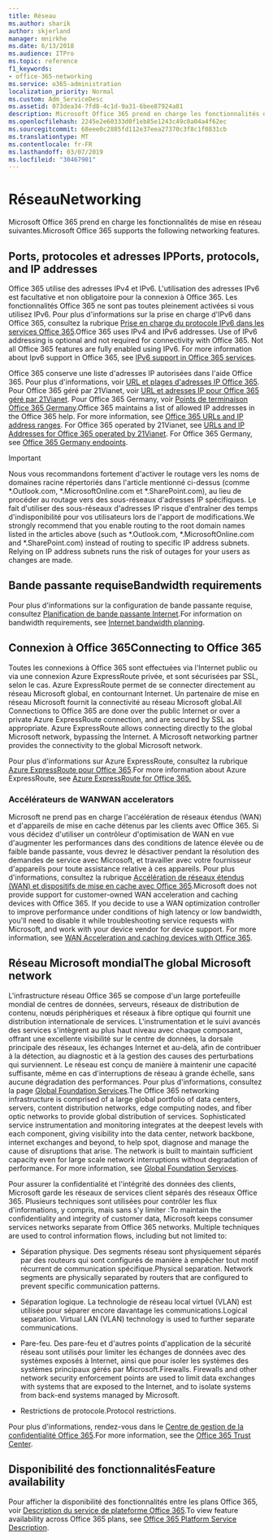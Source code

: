 ```yaml
---
title: Réseau
ms.author: sharik
author: skjerland
manager: mnirkhe
ms.date: 6/13/2018
ms.audience: ITPro
ms.topic: reference
f1_keywords:
- office-365-networking
ms.service: o365-administration
localization_priority: Normal
ms.custom: Adm_ServiceDesc
ms.assetid: 073dea34-7fd8-4c1d-9a31-6bee87924a81
description: Microsoft Office 365 prend en charge les fonctionnalités de mise en réseau suivantes.
ms.openlocfilehash: 2245e2e60333d0f1eb85e1243c49c0a04a4f62ec
ms.sourcegitcommit: 68eee0c2885fd112e37eea27370c3f8c1f0831cb
ms.translationtype: MT
ms.contentlocale: fr-FR
ms.lasthandoff: 03/07/2019
ms.locfileid: "30467901"
---
```

# <a name="networking"></a><span data-ttu-id="739a9-103">Réseau</span><span class="sxs-lookup"><span data-stu-id="739a9-103">Networking</span></span>

<span data-ttu-id="739a9-104">Microsoft Office 365 prend en charge les fonctionnalités de mise en réseau suivantes.</span><span class="sxs-lookup"><span data-stu-id="739a9-104">Microsoft Office 365 supports the following networking features.</span></span>
  
## <a name="ports-protocols-and-ip-addresses"></a><span data-ttu-id="739a9-105">Ports, protocoles et adresses IP</span><span class="sxs-lookup"><span data-stu-id="739a9-105">Ports, protocols, and IP addresses</span></span>

<span data-ttu-id="739a9-p101">Office 365 utilise des adresses IPv4 et IPv6. L'utilisation des adresses IPv6 est facultative et non obligatoire pour la connexion à Office 365. Les fonctionnalités Office 365 ne sont pas toutes pleinement activées si vous utilisez IPv6. Pour plus d'informations sur la prise en charge d'IPv6 dans Office 365, consultez la rubrique [Prise en charge du protocole IPv6 dans les services Office 365](https://go.microsoft.com/fwlink/?LinkID=785121&amp;clcid=0x409).</span><span class="sxs-lookup"><span data-stu-id="739a9-p101">Office 365 uses IPv4 and IPv6 addresses. Use of IPv6 addressing is optional and not required for connectivity with Office 365. Not all Office 365 features are fully enabled using IPv6. For more information about Ipv6 support in Office 365, see [IPv6 support in Office 365 services](https://go.microsoft.com/fwlink/?LinkID=785121&amp;clcid=0x409).</span></span>
  
<span data-ttu-id="739a9-p102">Office 365 conserve une liste d'adresses IP autorisées dans l'aide Office 365. Pour plus d'informations, voir [URL et plages d'adresses IP Office 365](https://go.microsoft.com/fwlink/p/?LinkID=243567). Pour Office 365 géré par 21Vianet, voir [URL et adresses IP pour Office 365 géré par 21Vianet](https://go.microsoft.com/fwlink/?LinkID=733351&amp;clcid=0x409). Pour Office 365 Germany, voir [Points de terminaison Office 365 Germany](https://support.office.com/en-us/article/Office-365-Germany-endpoints-8a113a50-0071-4155-bb8e-eba5a8dbd4c8).</span><span class="sxs-lookup"><span data-stu-id="739a9-p102">Office 365 maintains a list of allowed IP addresses in the Office 365 help. For more information, see [Office 365 URLs and IP address ranges](https://go.microsoft.com/fwlink/p/?LinkID=243567). For Office 365 operated by 21Vianet, see [URLs and IP Addresses for Office 365 operated by 21Vianet](https://go.microsoft.com/fwlink/?LinkID=733351&amp;clcid=0x409). For Office 365 Germany, see [Office 365 Germany endpoints](https://support.office.com/en-us/article/Office-365-Germany-endpoints-8a113a50-0071-4155-bb8e-eba5a8dbd4c8).</span></span>
  
> [!IMPORTANT]
> <span data-ttu-id="739a9-p103">Nous vous recommandons fortement d'activer le routage vers les noms de domaines racine répertoriés dans l'article mentionné ci-dessus (comme \*.Outlook.com, \*.MicrosoftOnline.com et \*.SharePoint.com), au lieu de procéder au routage vers des sous-réseaux d'adresses IP spécifiques. Le fait d'utiliser des sous-réseaux d'adresses IP risque d'entraîner des temps d'indisponibilité pour vos utilisateurs lors de l'apport de modifications.</span><span class="sxs-lookup"><span data-stu-id="739a9-p103">We strongly recommend that you enable routing to the root domain names listed in the articles above (such as \*.Outlook.com, \*.MicrosoftOnline.com and \*.SharePoint.com) instead of routing to specific IP address subnets. Relying on IP address subnets runs the risk of outages for your users as changes are made.</span></span> 
  
## <a name="bandwidth-requirements"></a><span data-ttu-id="739a9-116">Bande passante requise</span><span class="sxs-lookup"><span data-stu-id="739a9-116">Bandwidth requirements</span></span>

<span data-ttu-id="739a9-117">Pour plus d'informations sur la configuration de bande passante requise, consultez [Planification de bande passante Internet](https://go.microsoft.com/fwlink/p/?LinkID=282467).</span><span class="sxs-lookup"><span data-stu-id="739a9-117">For information on bandwidth requirements, see [Internet bandwidth planning](https://go.microsoft.com/fwlink/p/?LinkID=282467).</span></span>
  
## <a name="connecting-to-office-365"></a><span data-ttu-id="739a9-118">Connexion à Office 365</span><span class="sxs-lookup"><span data-stu-id="739a9-118">Connecting to Office 365</span></span>

<span data-ttu-id="739a9-p104">Toutes les connexions à Office 365 sont effectuées via l'Internet public ou via une connexion Azure ExpressRoute privée, et sont sécurisées par SSL, selon le cas. Azure ExpressRoute permet de se connecter directement au réseau Microsoft global, en contournant Internet. Un partenaire de mise en réseau Microsoft fournit la connectivité au réseau Microsoft global.</span><span class="sxs-lookup"><span data-stu-id="739a9-p104">All Connections to Office 365 are done over the public Internet or over a private Azure ExpressRoute connection, and are secured by SSL as appropriate. Azure ExpressRoute allows connecting directly to the global Microsoft network, bypassing the Internet. A Microsoft networking partner provides the connectivity to the global Microsoft network.</span></span>
  
<span data-ttu-id="739a9-122">Pour plus d'informations sur Azure ExpressRoute, consultez la rubrique [Azure ExpressRoute pour Office 365](https://aka.ms/expressrouteoffice365).</span><span class="sxs-lookup"><span data-stu-id="739a9-122">For more information about Azure ExpressRoute, see [Azure ExpressRoute for Office 365.](https://aka.ms/expressrouteoffice365)</span></span>
  
### <a name="wan-accelerators"></a><span data-ttu-id="739a9-123">Accélérateurs de WAN</span><span class="sxs-lookup"><span data-stu-id="739a9-123">WAN accelerators</span></span>

<span data-ttu-id="739a9-p105">Microsoft ne prend pas en charge l'accélération de réseaux étendus (WAN) et d'appareils de mise en cache détenus par les clients avec Office 365. Si vous décidez d'utiliser un contrôleur d'optimisation de WAN en vue d'augmenter les performances dans des conditions de latence élevée ou de faible bande passante, vous devrez le désactiver pendant la résolution des demandes de service avec Microsoft, et travailler avec votre fournisseur d'appareils pour toute assistance relative à ces appareils. Pour plus d'informations, consultez la rubrique [Accélération de réseaux étendus (WAN) et dispositifs de mise en cache avec Office 365](https://go.microsoft.com/fwlink/p/?LinkID=282468).</span><span class="sxs-lookup"><span data-stu-id="739a9-p105">Microsoft does not provide support for customer-owned WAN acceleration and caching devices with Office 365. If you decide to use a WAN optimization controller to improve performance under conditions of high latency or low bandwidth, you'll need to disable it while troubleshooting service requests with Microsoft, and work with your device vendor for device support. For more information, see [WAN Acceleration and caching devices with Office 365](https://go.microsoft.com/fwlink/p/?LinkID=282468).</span></span>
  
## <a name="the-global-microsoft-network"></a><span data-ttu-id="739a9-127">Réseau Microsoft mondial</span><span class="sxs-lookup"><span data-stu-id="739a9-127">The global Microsoft network</span></span>

<span data-ttu-id="739a9-p106">L'infrastructure réseau Office 365 se compose d'un large portefeuille mondial de centres de données, serveurs, réseaux de distribution de contenu, nœuds périphériques et réseaux à fibre optique qui fournit une distribution internationale de services. L'instrumentation et le suivi avancés des services s'intègrent au plus haut niveau avec chaque composant, offrant une excellente visibilité sur le centre de données, la dorsale principale des réseaux, les échanges Internet et au-delà, afin de contribuer à la détection, au diagnostic et à la gestion des causes des perturbations qui surviennent. Le réseau est conçu de manière à maintenir une capacité suffisante, même en cas d'interruptions de réseau à grande échelle, sans aucune dégradation des performances. Pour plus d'informations, consultez la page [Global Foundation Services](https://go.microsoft.com/fwlink/p/?LinkID=282622).</span><span class="sxs-lookup"><span data-stu-id="739a9-p106">The Office 365 networking infrastructure is comprised of a large global portfolio of data centers, servers, content distribution networks, edge computing nodes, and fiber optic networks to provide global distribution of services. Sophisticated service instrumentation and monitoring integrates at the deepest levels with each component, giving visibility into the data center, network backbone, internet exchanges and beyond, to help spot, diagnose and manage the cause of disruptions that arise. The network is built to maintain sufficient capacity even for large scale network interruptions without degradation of performance. For more information, see [Global Foundation Services](https://go.microsoft.com/fwlink/p/?LinkID=282622).</span></span> 
  
<span data-ttu-id="739a9-p107">Pour assurer la confidentialité et l'intégrité des données des clients, Microsoft garde les réseaux de services client séparés des réseaux Office 365. Plusieurs techniques sont utilisées pour contrôler les flux d'informations, y compris, mais sans s'y limiter :</span><span class="sxs-lookup"><span data-stu-id="739a9-p107">To maintain the confidentiality and integrity of customer data, Microsoft keeps consumer services networks separate from Office 365 networks. Multiple techniques are used to control information flows, including but not limited to:</span></span>
  
- <span data-ttu-id="739a9-p108">Séparation physique. Des segments réseau sont physiquement séparés par des routeurs qui sont configurés de manière à empêcher tout motif récurrent de communication spécifique.</span><span class="sxs-lookup"><span data-stu-id="739a9-p108">Physical separation. Network segments are physically separated by routers that are configured to prevent specific communication patterns.</span></span>
    
- <span data-ttu-id="739a9-p109">Séparation logique. La technologie de réseau local virtuel (VLAN) est utilisée pour séparer encore davantage les communications.</span><span class="sxs-lookup"><span data-stu-id="739a9-p109">Logical separation. Virtual LAN (VLAN) technology is used to further separate communications.</span></span>
    
- <span data-ttu-id="739a9-p110">Pare-feu. Des pare-feu et d'autres points d'application de la sécurité réseau sont utilisés pour limiter les échanges de données avec des systèmes exposés à Internet, ainsi que pour isoler les systèmes des systèmes principaux gérés par Microsoft.</span><span class="sxs-lookup"><span data-stu-id="739a9-p110">Firewalls. Firewalls and other network security enforcement points are used to limit data exchanges with systems that are exposed to the Internet, and to isolate systems from back-end systems managed by Microsoft.</span></span> 
    
- <span data-ttu-id="739a9-140">Restrictions de protocole.</span><span class="sxs-lookup"><span data-stu-id="739a9-140">Protocol restrictions.</span></span>
    
<span data-ttu-id="739a9-141">Pour plus d'informations, rendez-vous dans le [Centre de gestion de la confidentialité Office 365](https://go.microsoft.com/fwlink/p/?LinkID=282621).</span><span class="sxs-lookup"><span data-stu-id="739a9-141">For more information, see the [Office 365 Trust Center](https://go.microsoft.com/fwlink/p/?LinkID=282621).</span></span> 
  
## <a name="feature-availability"></a><span data-ttu-id="739a9-142">Disponibilité des fonctionnalités</span><span class="sxs-lookup"><span data-stu-id="739a9-142">Feature availability</span></span>

<span data-ttu-id="739a9-143">Pour afficher la disponibilité des fonctionnalités entre les plans Office 365, voir [Description du service de plateforme Office 365](https://technet.microsoft.com/en-us/library/office-365-platform-service-description.aspx).</span><span class="sxs-lookup"><span data-stu-id="739a9-143">To view feature availability across Office 365 plans, see [Office 365 Platform Service Description](https://technet.microsoft.com/en-us/library/office-365-platform-service-description.aspx).</span></span>
  

